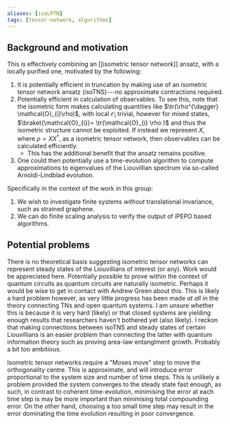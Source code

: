 ```yaml
---
aliases: [isoLPTN]
tags: [tensor-network, algorithms]
---
```


## Background and motivation
This is effectively combining an [[isometric tensor network]] ansatz, with a locally purified one, motivated by the following:
1. It is potentially efficient in truncation by making use of an isometric tensor network ansatz (isoTNS)---no approximate contractions required.
2. Potentially efficient in calculation of observables. To see this, note that the isometric form makes calculating quantities like $\tr(\rho^{\dagger} \mathcal{O}_{i}\rho)$, with local $\mathcal{O}_i$ trivial, however for mixed states, $\braket{\mathcal{O}_{i}}= \tr(\mathcal{O}_{i} \rho )$ and thus the isometric structure cannot be exploited. If instead we represent $X$, where $\rho = X X^{\dagger}$,  as a isometric tensor network, then observables can be calculated efficiently. 
	- This has the additional benefit that the ansatz remains positive.
3. One could then potentially use a time-evolution algorithm to compute approximations to eigenvalues of the Liouvillian spectrum via so-called Arnoldi-Lindblad evolution. 

Specifically in the context of the work in this group:
1. We wish to investigate finite systems *without* translational invariance, such as strained graphene. 
2. We can do finite scaling analysis to verify the output of iPEPO based algorithms. 

## Potential problems
There is no theoretical basis suggesting isometric tensor networks can represent steady states of the Liouvillians of interest (or any). Work would be appreciated here. Potentially possible to prove within the context of quantum circuits as quantum circuits are naturally isometric. Perhaps it would be wise to get in contact with Andrew Green about this. This is likely a hard problem however, as very little progress has been made *at all* in the theory connecting TNs and open quantum systems. I am unsure whether this is because it is very hard (likely) or that closed systems are yielding enough results that researchers haven't bothered yet (also likely). I reckon that making connections between isoTNS and steady states of certain Liouvillians is an easier problem than connecting the latter with quantum information theory such as proving area-law entanglment growth. Probably a bit too ambitious. 

Isometric tensor networks require a "Moses move"  step to move the orthogonality centre. This is approximate, and will introduce error proportional to the system size and number of time steps. This is unlikely a problem provided the system converges to the steady state fast enough, as such, in contrast to coherent time-evolution, minimising the error at each time step is may be more important than minimising total compounding error. On the other hand, choosing a too small time step may result in the error dominating the time evolution resulting in poor convergence. 
